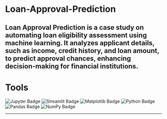 # Loan-Approval-Prediction
Loan Approval Prediction is a case study on automating loan eligibility assessment using machine learning. It analyzes applicant details, such as income, credit history, and loan amount, to predict approval chances, enhancing decision-making for financial institutions.
---

# Tools
<img src="https://img.shields.io/badge/Jupyter_Notebook-Interactive_Environment-orange?style=flat-square" alt="Jupyter Badge">
<img src="https://img.shields.io/badge/Streamlit-ML_App_Framework-red?style=flat-square" alt="Streamlit Badge">
<img src="https://img.shields.io/badge/Matplotlib-Data_Visualization-blue?style=flat-square" alt="Matplotlib Badge">
<img src="https://img.shields.io/badge/Python-Programming_Language-blue?style=flat-square" alt="Python Badge">
<img src="https://img.shields.io/badge/Pandas-Data_Analysis-purple?style=flat-square" alt="Pandas Badge">
<img src="https://img.shields.io/badge/NumPy-Scientific_Computing-teal?style=flat-square" alt="NumPy Badge">


---
